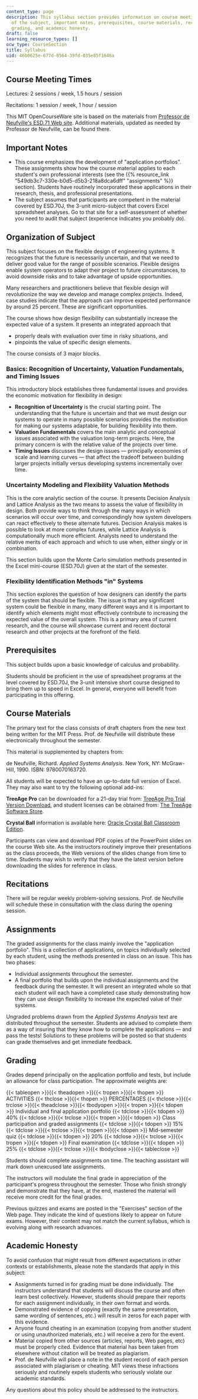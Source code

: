 ```yaml
---
content_type: page
description: This syllabus section provides information on course meeting times, organization
  of the subject, important notes, prerequisites, course materials, recitations, assignments,
  grading, and academic honesty.
draft: false
learning_resource_types: []
ocw_type: CourseSection
title: Syllabus
uid: 46b0625e-677d-8564-39fd-035e85f1646a
---
```

## Course Meeting Times

Lectures: 2 sessions / week, 1.5 hours / session

Recitations: 1 session / week, 1 hour / session

This MIT OpenCourseWare site is based on the materials from [Professor de Neufville's ESD.71 Web site](https://ardent.mit.edu/). Additional materials, updated as needed by Professor de Neufville, can be found there.

## Important Notes

- This course emphasizes the development of "application portfolios". These assignments show how the course material applies to each student's own professional interests (see the {{% resource_link "549db3c7-330e-b0d5-d5b3-218a8dca6dff" "assignments" %}} section). Students have routinely incorporated these applications in their research, thesis, and professional presentations.
- The subject assumes that participants are competent in the material covered by ESD.70J, the 3-unit micro-subject that covers Excel spreadsheet analyses. Go to that site for a self-assessment of whether you need to audit that subject (experience indicates you probably do).

## Organization of Subject

This subject focuses on the flexible design of engineering systems. It recognizes that the future is necessarily uncertain, and that we need to deliver good value for the range of possible scenarios. Flexible designs enable system operators to adapt their project to future circumstances, to avoid downside risks and to take advantage of upside opportunities.

Many researchers and practitioners believe that flexible design will revolutionize the way we develop and manage complex projects. Indeed, case studies indicate that the approach can improve expected performance by around 25 percent. These are significant opportunities.

The course shows how design flexibility can substantially increase the expected value of a system. It presents an integrated approach that

- properly deals with evaluation over time in risky situations, and
- pinpoints the value of specific design elements.

The course consists of 3 major blocks.

### Basics: Recognition of Uncertainty, Valuation Fundamentals, and Timing Issues

This introductory block establishes three fundamental issues and provides the economic motivation for flexibility in design:

- **Recognition of Uncertainty** is the crucial starting point. The understanding that the future is uncertain and that we must design our systems to operate in many possible scenarios provides the motivation for making our systems adaptable, for building flexibility into them.
- **Valuation Fundamentals** covers the main analytic and conceptual issues associated with the valuation long-term projects. Here, the primary concern is with the relative value of the projects over time.
- **Timing Issues** discusses the design issues — principally economies of scale and learning curves — that affect the tradeoff between building larger projects initially versus developing systems incrementally over time.

### Uncertainty Modeling and Flexibility Valuation Methods

This is the core analytic section of the course. It presents Decision Analysis and Lattice Analysis as the two means to assess the value of flexibility in design. Both provide ways to think through the many ways in which scenarios will occur over time, and correspondingly how system developers can react effectively to these alternate futures. Decision Analysis makes is possible to look at more complex futures, while Lattice Analysis is computationally much more efficient. Analysts need to understand the relative merits of each approach and which to use when, either singly or in combination.

This section builds upon the Monte Carlo simulation methods presented in the Excel mini-course (ESD.70J) given at the start of the semester.

### Flexibility Identification Methods "in" Systems

This section explores the question of how designers can identify the parts of the system that should be flexible. The issue is that any significant system could be flexible in many, many different ways and it is important to identify which elements might most effectively contribute to increasing the expected value of the overall system. This is a primary area of current research, and the course will showcase current and recent doctoral research and other projects at the forefront of the field.

## Prerequisites

This subject builds upon a basic knowledge of calculus and probability.

Students should be proficient in the use of spreadsheet programs at the level covered by ESD.70J, the 3-unit intensive short course designed to bring them up to speed in Excel. In general, everyone will benefit from participating in this offering.

## Course Materials

The primary text for the class consists of draft chapters from the new text being written for the MIT Press. Prof. de Neufville will distribute these electronically throughout the semester.

This material is supplemented by chapters from:

de Neufville, Richard. *Applied Systems Analysis*. New York, NY: McGraw-Hill, 1990. ISBN: 9780070163720.

All students will be expected to have an up-to-date full version of Excel. They may also want to try the following optional add-ins:

**TreeAge Pro** can be downloaded for a 21-day trial from: [TreeAge Pro Trial Version Download](http://treeage-pro.software.informer.com/6.0/), and student licenses can be obtained from: [The TreeAge Software Store](https://www.treeage.com/shop/).

**Crystal Ball** information is available here: [Oracle Crystal Ball Classroom Edition](https://www.oracle.com/applications/crystalball/).

Participants can view and download PDF copies of the PowerPoint slides on the course Web site. As the instructors routinely improve their presentations as the class proceeds, the Web versions of the slides change from time to time. Students may wish to verify that they have the latest version before downloading the slides for reference in class.

## Recitations

There will be regular weekly problem-solving sessions. Prof. de Neufville will schedule these in consultation with the class during the opening session.

## Assignments

The graded assignments for the class mainly involve the "application portfolio". This is a collection of applications, on topics individually selected by each student, using the methods presented in class on an issue. This has two phases:

- Individual assignments throughout the semester.
- A final portfolio that builds upon the individual assignments and the feedback during the semester. It will present an integrated whole so that each student will each have a completed case study demonstrating how they can use design flexibility to increase the expected value of their systems.

Ungraded problems drawn from the *Applied Systems Analysis* text are distributed throughout the semester. Students are advised to complete them as a way of insuring that they know how to complete the applications — and pass the tests! Solutions to these problems will be posted so that students can grade themselves and get immediate feedback.

## Grading

Grades depend principally on the application portfolio and tests, but include an allowance for class participation. The approximate weights are:

{{< tableopen >}}{{< theadopen >}}{{< tropen >}}{{< thopen >}}
ACTIVITIES
{{< thclose >}}{{< thopen >}}
PERCENTAGES
{{< thclose >}}{{< trclose >}}{{< theadclose >}}{{< tbodyopen >}}{{< tropen >}}{{< tdopen >}}
Individual and final application portfolio
{{< tdclose >}}{{< tdopen >}}
40%
{{< tdclose >}}{{< trclose >}}{{< tropen >}}{{< tdopen >}}
Class participation and graded assignments
{{< tdclose >}}{{< tdopen >}}
15%
{{< tdclose >}}{{< trclose >}}{{< tropen >}}{{< tdopen >}}
Mid-semester quiz
{{< tdclose >}}{{< tdopen >}}
20%
{{< tdclose >}}{{< trclose >}}{{< tropen >}}{{< tdopen >}}
Final examination
{{< tdclose >}}{{< tdopen >}}
25%
{{< tdclose >}}{{< trclose >}}{{< tbodyclose >}}{{< tableclose >}}

Students should complete assignments on time. The teaching assistant will mark down unexcused late assignments.

The instructors will modulate the final grade in appreciation of the participant's progress throughout the semester. Those who finish strongly and demonstrate that they have, at the end, mastered the material will receive more credit for the final grades.

Previous quizzes and exams are posted in the "Exercises" section of the Web page. They indicate the kind of questions likely to appear on future exams. However, their content may not match the current syllabus, which is evolving along with research advances.

## Academic Honesty

To avoid confusion that might result from different expectations in other contexts or establishments, please note the standards that apply in this subject:

- Assignments turned in for grading must be done individually. The instructors understand that students will discuss the course and often learn best collectively. However, students should prepare their reports for each assignment individually, in their own format and words.
- Demonstrated evidence of copying (exactly the same presentation, same wording of sentences, etc.) will result in zeros for each paper with this evidence.
- Anyone found cheating in an examination (copying from another student or using unauthorized materials, etc.) will receive a zero for the event.
- Material copied from other sources (articles, reports, Web pages, etc) must be properly cited. Evidence that material has been taken from elsewhere without citation will be treated as plagiarism.
- Prof. de Neufville will place a note in the student record of each person associated with plagiarism or cheating. MIT views these infractions seriously and routinely expels students who seriously violate our academic standards.

Any questions about this policy should be addressed to the instructors.